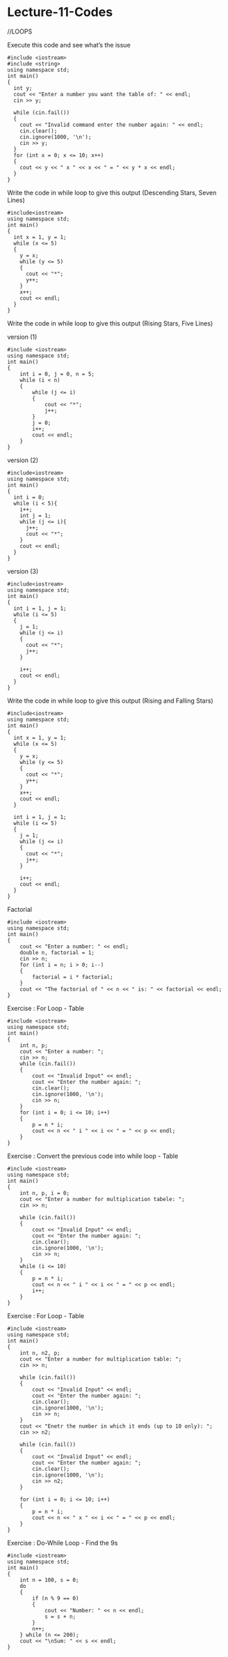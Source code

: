 # Lecture-11-Codes

//LOOPS

Execute this code and see what’s the issue

    #include <iostream>
    #include <string>
    using namespace std;
    int main()
    {
      int y;
      cout << "Enter a number you want the table of: " << endl;
      cin >> y;

      while (cin.fail())
      {
        cout << "Invalid command enter the number again: " << endl;
        cin.clear();
        cin.ignore(1000, '\n');
        cin >> y;
      }
      for (int x = 0; x <= 10; x++)
      {
        cout << y << " x " << x << " = " << y * x << endl;
      }
    }
    
Write the code in while loop to give this output (Descending Stars, Seven Lines)

    #include<iostream>
    using namespace std;
    int main()
    {
      int x = 1, y = 1;
      while (x <= 5)
      {
        y = x;
        while (y <= 5)
        {
          cout << "*";
          y++;
        }
        x++;
        cout << endl;
      }
    }

Write the code in while loop to give this output (Rising Stars, Five Lines)

version (1)

    #include <iostream>
    using namespace std;
    int main()
    {
        int i = 0, j = 0, n = 5;
        while (i < n)
        {
            while (j <= i)
            {
                cout << "*";
                j++;
            }
            j = 0;
            i++;
            cout << endl;
        }
    }
    
version (2)

    #include<iostream>
    using namespace std;
    int main()
    {
      int i = 0;
      while (i < 5){
        i++;
        int j = 1;
        while (j <= i){
          j++;
          cout << "*";
        }
        cout << endl;
      }
    }
  
version (3)

    #include<iostream>
    using namespace std;
    int main()
    {
      int i = 1, j = 1;
      while (i <= 5)
      {
        j = 1;
        while (j <= i)
        {
          cout << "*";
          j++;
        }

        i++;
        cout << endl;
      }
    }

Write the code in while loop to give this output (Rising and Falling Stars) 

    #include<iostream>
    using namespace std;
    int main()
    {
      int x = 1, y = 1; 
      while (x <= 5)
      {
        y = x;
        while (y <= 5)
        {
          cout << "*";
          y++;
        }
        x++;
        cout << endl;
      }

      int i = 1, j = 1;
      while (i <= 5) 
      {
        j = 1; 
        while (j <= i)
        {
          cout << "*";
          j++;
        }

        i++;
        cout << endl;
      }
    }
    
Factorial

    #include <iostream>
    using namespace std;
    int main()
    {
        cout << "Enter a number: " << endl;
        double n, factorial = 1;
        cin >> n;
        for (int i = n; i > 0; i--)
        {
            factorial = i * factorial;
        }
        cout << "The factorial of " << n << " is: " << factorial << endl;
    }


Exercise : For Loop - Table

    #include <iostream>
    using namespace std;
    int main()
    {
        int n, p;
        cout << "Enter a number: ";
        cin >> n;
        while (cin.fail())
        {
            cout << "Invalid Input" << endl;
            cout << "Enter the number again: ";
            cin.clear();
            cin.ignore(1000, '\n');
            cin >> n;
        }
        for (int i = 0; i <= 10; i++)
        {
            p = n * i;
            cout << n << " i " << i << " = " << p << endl;
        }
    }


Exercise : Convert the previous code into while loop - Table

    #include <iostream>
    using namespace std;
    int main()
    {
        int n, p, i = 0;
        cout << "Enter a number for multiplication tabele: ";
        cin >> n;

        while (cin.fail())
        {
            cout << "Invalid Input" << endl;
            cout << "Enter the number again: ";
            cin.clear();
            cin.ignore(1000, '\n');
            cin >> n;
        }
        while (i <= 10)
        {
            p = n * i;
            cout << n << " i " << i << " = " << p << endl;
            i++;
        }
    }


Exercise : For Loop - Table

    #include <iostream>
    using namespace std;
    int main()
    {
        int n, n2, p;
        cout << "Enter a number for multiplication table: ";
        cin >> n;

        while (cin.fail())
        {
            cout << "Invalid Input" << endl;
            cout << "Enter the number again: ";
            cin.clear();
            cin.ignore(1000, '\n');
            cin >> n;
        }
        cout << "Enetr the number in which it ends (up to 10 only): ";
        cin >> n2;

        while (cin.fail())
        {
            cout << "Invalid Input" << endl;
            cout << "Enter the number again: ";
            cin.clear();
            cin.ignore(1000, '\n');
            cin >> n2;
        }

        for (int i = 0; i <= 10; i++)
        {
            p = n * i;
            cout << n << " x " << i << " = " << p << endl;
        }
    }

Exercise : Do-While Loop - Find the 9s

    #include <iostream>
    using namespace std;
    int main()
    {
        int n = 100, s = 0;
        do
        {
            if (n % 9 == 0)
            {
                cout << "Number: " << n << endl;
                s = s + n;
            }
            n++;
        } while (n <= 200);
        cout << "\nSum: " << s << endl;
    }

